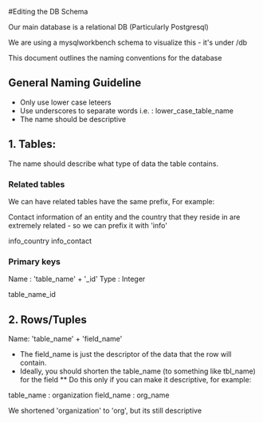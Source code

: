 #Editing the DB Schema

Our main database is a relational DB (Particularly Postgresql)

We are using a mysqlworkbench schema to visualize this - it's under /db

This document outlines the naming conventions for the database


## General Naming Guideline

* Only use lower case leteers
* Use underscores to separate words  i.e. : lower_case_table_name
* The name should be descriptive

## 1. Tables:

The name should describe what type of data the table contains. 

### Related tables

We can have related tables have the same prefix, For example:

Contact information of an entity and the country that they reside in are extremely related - so we can prefix it with 'info'

info_country
info_contact

### Primary keys

Name : 'table_name' + '_id'
Type : Integer

table_name_id

## 2. Rows/Tuples

Name: 'table_name' + 'field_name'

* The field_name is just the descriptor of the data that the row will contain.
* Ideally, you should shorten the table_name (to something like tbl_name) for the field
** Do this only if you can make it descriptive, for example:

table_name : organization
field_name : org_name 

We shortened 'organization' to 'org', but its still descriptive

